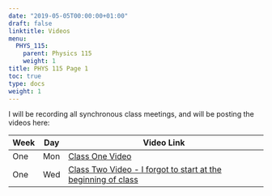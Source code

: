 ```yaml
---
date: "2019-05-05T00:00:00+01:00"
draft: false
linktitle: Videos
menu:
  PHYS_115:
    parent: Physics 115
    weight: 1
title: PHYS 115 Page 1
toc: true
type: docs
weight: 1
---
```


I will be recording all synchronous class meetings, and will be posting the videos here:

|Week|Day|Video Link|
|---|---|---|
|One|Mon|[Class One Video](<https://drexel.zoom.us/rec/share/1O5yfoHv2mhIYtbXuRqCU_IxRp3uT6a803UarPFenU1DSnvvOfWPz8CznvZNHQ60>)|
|One|Wed|[Class Two Video - I forgot to start at the beginning of class](<https://drexel.zoom.us/rec/share/-N4qdu7Q0WhIYo3W6EaHZYItD77haaa81CAZr6cInUdYmkpTzzln3xl1IMDi41ls>)
